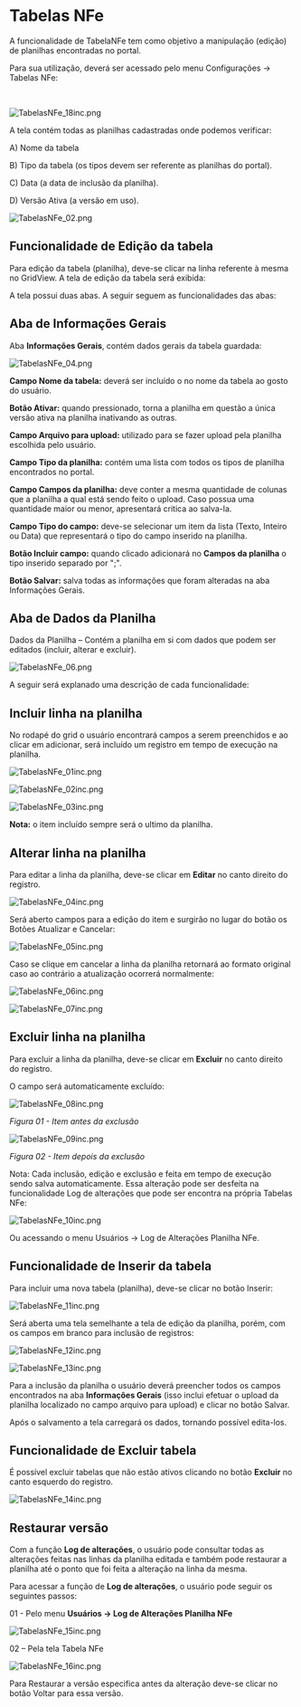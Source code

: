 # ​​Tabelas NFe 

A funcionalidade de TabelaNFe tem como objetivo a manipulação (edição) de planilhas encontradas no portal.

Para sua utilização, deverá ser acessado pelo menu Configurações -> Tabelas NFe:

​

![TabelasNFe_18inc.png](/.attachments/TabelasNFe_18inc-a0aa80d4-a11d-4d55-a597-d96663de77d6.png)

A tela contém todas as planilhas cadastradas onde podemos verificar:

A) Nome da tabela

B) Tipo da tabela (os tipos devem ser referente as planilhas do portal).​

C) Data (a data de inclusão da planilha).

D) Versão Ativa (a versão em uso).​​

![TabelasNFe_02.png](/.attachments/TabelasNFe_02-9fa4e263-5e0f-45eb-ac04-5359ea15137e.png)

## Funcionalidade de Edição da tabela

Para edição da tabela (planilha), deve-se clicar na linha referente à mesma no GridView. A tela de edição da tabela será exibida:

A tela possui duas abas. A seguir seguem as funcionalidades das abas:

## Aba de Informações Gerais

Aba **Informações Gerais**, contém dados gerais da tabela guardada:

![TabelasNFe_04.png](/.attachments/TabelasNFe_04-be47051c-fec0-4cf8-8de2-907d3a8ba7e3.png)

**Campo Nome da tabela:** deverá ser incluído o no nome da tabela ao gosto do usuário.

**Botão Ativar:** quando pressionado, torna a planilha em questão a única versão ativa na planilha inativando as outras.

**Campo Arquivo para upload:** utilizado para se fazer upload pela planilha escolhida pelo usuário.

**Campo Tipo da planilha:** contém uma lista com todos os tipos de planilha encontrados no portal.

**Campo Campos da planilha:** deve conter a mesma  quantidade de colunas que a planilha a qual está sendo feito o upload. Caso possua uma quantidade maior ou menor, apresentará critica ao salva-la.

**Campo Tipo do campo:** deve-se selecionar um item da lista (Texto, Inteiro ou Data) que representará o tipo do campo inserido na planilha.

**Botão Incluir campo:** quando clicado adicionará no **Campos da planilha** o tipo inserido separado por ";".

**Botão Salvar:** salva todas as informações que foram alteradas na aba Informações Gerais.

 

## Aba de Dados da Planilha

Dados da Planilha – Contém a planilha em si com dados que podem ser editados (incluir, alterar e excluir). 



![TabelasNFe_06.png](/.attachments/TabelasNFe_06-1e910aa8-14b1-4a07-9474-6993d527a1cb.png)

A seguir será explanado uma descrição de cada funcionalidade:

## Incluir linha na planilha

No rodapé do grid o usuário encontrará campos a serem preenchidos e ao clicar em adicionar, será incluído um registro em tempo de execução na planilha.

![TabelasNFe_01inc.png](/.attachments/TabelasNFe_01inc-40e33512-9db5-49e6-8a70-083f48b81344.png)

![TabelasNFe_02inc.png](/.attachments/TabelasNFe_02inc-6cf8ba15-9cd3-428f-a27f-243cff57c01b.png)

![TabelasNFe_03inc.png](/.attachments/TabelasNFe_03inc-37328a5b-3d9e-4af9-891d-ebc6fcd42860.png)

**Nota:** o item incluído sempre será o ultimo da planilha.​



## Alterar linha na planilha

Para editar a linha da planilha, deve-se clicar em **Editar** no canto direito do registro.

![TabelasNFe_04inc.png](/.attachments/TabelasNFe_04inc-cb583aca-bd1c-42a4-a5da-3ae8fbc9adc0.png)

Será aberto campos para a edição do item e surgirão no lugar do botão os Botões Atualizar e Cancelar:

![TabelasNFe_05inc.png](/.attachments/TabelasNFe_05inc-9bf3db27-eecb-4dd5-87d8-de2448cce331.png)

Caso se clique em cancelar a linha da planilha retornará ao formato original caso ao contrário a atualização ocorrerá normalmente:

![TabelasNFe_06inc.png](/.attachments/TabelasNFe_06inc-ca8b96e7-1594-4e52-8899-70b9369867e9.png)

![TabelasNFe_07inc.png](/.attachments/TabelasNFe_07inc-8b2de023-d547-43cd-befe-f38ab43327ad.png)

## Excluir linha na planilha

Para excluir a linha da planilha, deve-se clicar em **Excluir** no canto direito do registro.

O campo será automaticamente excluído:



![TabelasNFe_08inc.png](/.attachments/TabelasNFe_08inc-0a502734-ad4a-497d-9af5-e8c3d68a8269.png)

_Figura 01 - Item antes da exclusão​_

![TabelasNFe_09inc.png](/.attachments/TabelasNFe_09inc-61c37f66-7779-4f5e-83ea-d5a88728dab8.png)

_Figura 02 - Item depois da exclusão​_

Nota: Cada inclusão, edição e exclusão e feita em tempo de execução sendo salva automaticamente. Essa alteração pode ser desfeita na funcionalidade Log de alterações que pode ser encontra na própria Tabelas NFe:​

![TabelasNFe_10inc.png](/.attachments/TabelasNFe_10inc-62f24858-2797-4099-937a-e17c30d1a5b3.png)

Ou acessando o menu Usuários -> Log de Alterações Planilha NFe.



## Funcionalidade de Inserir da tabela

 

Para incluir uma nova tabela (planilha), deve-se clicar no botão Inserir:

![TabelasNFe_11inc.png](/.attachments/TabelasNFe_11inc-04f9880d-1cec-4718-ac0d-345988e3f02e.png)

Será aberta uma tela semelhante a tela de edição da planilha, porém, com os campos em branco para inclusão de registros:

![TabelasNFe_12inc.png](/.attachments/TabelasNFe_12inc-fbe4446c-514c-46c2-a5aa-810d1e30c4bd.png)

![TabelasNFe_13inc.png](/.attachments/TabelasNFe_13inc-88a7f76f-a7b9-45a2-84cc-7f56bbe53551.png)

Para a inclusão da planilha o usuário deverá preencher todos os campos encontrados na aba **Informações Gerais** (isso inclui efetuar o upload da planilha localizado no campo arquivo para upload) e clicar no botão Salvar.

Após o salvamento a tela carregará os dados, tornando possível edita-los.

## Funcionalidade de Excluir tabela

É possível excluir tabelas que não estão ativos clicando no botão **Excluir** no canto esquerdo do registro.

![TabelasNFe_14inc.png](/.attachments/TabelasNFe_14inc-765f81b8-9351-4b45-89c9-4e5933b1c7ee.png)

## Restaurar versão

Com a função **Log de alterações**, o usuário pode consultar todas as alterações feitas nas linhas da planilha editada e também pode restaurar a planilha até o ponto que foi feita a alteração na linha da mesma.

Para acessar a função de **Log de alterações**, o usuário pode seguir os seguintes passos:

01 - Pelo menu **Usuários -> Log de Alterações Planilha NFe**

![TabelasNFe_15inc.png](/.attachments/TabelasNFe_15inc-7279d202-d6fe-4523-8e8e-5a807a287542.png)

02 – Pela tela Tabela NFe

![TabelasNFe_16inc.png](/.attachments/TabelasNFe_16inc-0ec46209-817d-4afe-a9a3-fab67e449349.png)

Para Restaurar a versão especifica antes da alteração deve-se clicar no botão Voltar para essa versão.